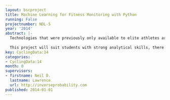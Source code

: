 ```yaml
---
layout: bscproject
title: Machine Learning for Fitness Monitoring with Python
running: False
projectnumber: NDL-5
year: '2014'
abstract: |-
  Technologies that were previously only available to elite athletes are becoming widespread. Now casual athletes can buy systems that monitor pace, heart rate and other information for under 300 pounds. This project will build a software tool for analysis of data of this type. Software for the project will be written according to the principles of open data science.
  
  This project will suit students with strong analytical skills, there will be a focus on linear algebra and probabilistic inference in the software.
key: CyclingData:14
categories:
- CyclingData:14
month: 0
supervisors:
- firstname: Neil D.
  lastname: Lawrence
  url: http://inverseprobability.com
published: 2014-01-01
---
```

